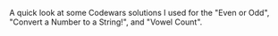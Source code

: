 A quick look at some Codewars solutions I used for the "Even or Odd", "Convert a Number to a String!", and "Vowel Count".
